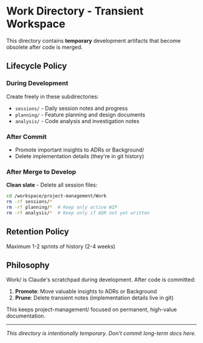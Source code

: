# Work Directory - Transient Workspace

This directory contains **temporary** development artifacts that become obsolete after code is merged.

## Lifecycle Policy

### During Development
Create freely in these subdirectories:
- `sessions/` - Daily session notes and progress
- `planning/` - Feature planning and design documents
- `analysis/` - Code analysis and investigation notes

### After Commit
- Promote important insights to ADRs or Background/
- Delete implementation details (they're in git history)

### After Merge to Develop
**Clean slate** - Delete all session files:
```bash
cd /workspace/project-management/Work
rm -rf sessions/*
rm -rf planning/*  # Keep only active WIP
rm -rf analysis/*  # Keep only if ADR not yet written
```

## Retention Policy
Maximum 1-2 sprints of history (2-4 weeks)

## Philosophy
Work/ is Claude's scratchpad during development. After code is committed:
1. **Promote**: Move valuable insights to ADRs or Background
2. **Prune**: Delete transient notes (implementation details live in git)

This keeps project-management/ focused on permanent, high-value documentation.

---
_This directory is intentionally temporary. Don't commit long-term docs here._

